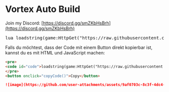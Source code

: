 # Vortex Auto Build

Join my Discord: [https://discord.gg/smZKbHsBrh](https://discord.gg/smZKbHsBrh)

<pre>lua loadstring(game:HttpGet("https://raw.githubusercontent.com/infyiff/backup/main/dex.lua"))()</pre>


Falls du möchtest, dass der Code mit einem Button direkt kopierbar ist, kannst du es mit HTML und JavaScript machen:

```md
<pre>
<code id="code">loadstring(game:HttpGet("https://raw.githubusercontent.com/infyiff/backup/main/dex.lua"))()</code>
</pre>
<button onclick="copyCode()">Copy</button>

![image](https://github.com/user-attachments/assets/9af0703c-8c3f-4dc4-9ca6-6b3f5ee9bd8c)

